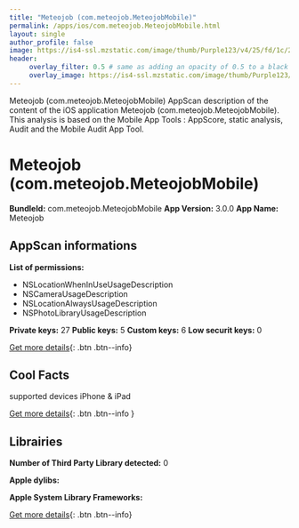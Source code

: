 ```yaml
---
title: "Meteojob (com.meteojob.MeteojobMobile)"
permalink: /apps/ios/com.meteojob.MeteojobMobile.html
layout: single
author_profile: false
image: https://is4-ssl.mzstatic.com/image/thumb/Purple123/v4/25/fd/1c/25fd1c6d-12a6-b30c-de80-f8bcb4be13ab/AppIcon-1x_U007emarketing-0-10-0-85-220.png/512x512bb.jpg
header: 
     overlay_filter: 0.5 # same as adding an opacity of 0.5 to a black background
     overlay_image: https://is4-ssl.mzstatic.com/image/thumb/Purple123/v4/25/fd/1c/25fd1c6d-12a6-b30c-de80-f8bcb4be13ab/AppIcon-1x_U007emarketing-0-10-0-85-220.png/512x512bb.jpg
---
```

Meteojob (com.meteojob.MeteojobMobile) AppScan description of the content of the iOS application Meteojob (com.meteojob.MeteojobMobile). This analysis is based on the Mobile App Tools : AppScore, static analysis, Audit and the Mobile Audit App Tool.

# Meteojob (com.meteojob.MeteojobMobile)

**BundleId:** com.meteojob.MeteojobMobile
**App Version:** 3.0.0
**App Name:** Meteojob


## AppScan informations 

**List of permissions:** 
- NSLocationWhenInUseUsageDescription
- NSCameraUsageDescription
- NSLocationAlwaysUsageDescription
- NSPhotoLibraryUsageDescription
  
  
**Private keys:** 27
**Public keys:** 5
**Custom keys:** 6
**Low securit keys:** 0
  
[Get more details](/pricing.html){: .btn .btn--info}

## Cool Facts

supported devices iPhone & iPad
  
[Get more details](/pricing.html){: .btn .btn--info }

## Librairies 
**Number of Third Party Library detected:** 0


**Apple dylibs:**


**Apple System Library Frameworks:**


  
[Get more details](/pricing.html){: .btn .btn--info}

